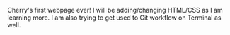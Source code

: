 Cherry's first webpage ever! I will be adding/changing HTML/CSS as I am learning more. I am also trying to get used to Git workflow on Terminal as well. 
